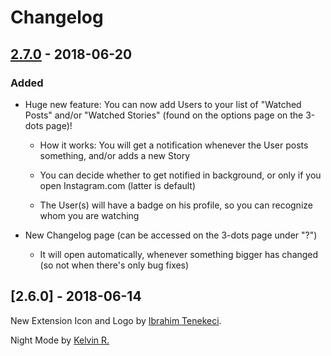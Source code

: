 # Changelog

## [2.7.0] - 2018-06-20

### Added

- Huge new feature: You can now add Users to your list of "Watched Posts" and/or "Watched Stories" (found on the options page on the 3-dots page)!

  - How it works: You will get a notification whenever the User posts something, and/or adds a new Story

  - You can decide whether to get notified in background, or only if you open Instagram.com (latter is default)

  - The User(s) will have a badge on his profile, so you can recognize whom you are watching

- New Changelog page (can be accessed on the 3-dots page under "?")

  - It will open automatically, whenever something bigger has changed (so not when there's only bug fixes)

## [2.6.0] - 2018-06-14

New Extension Icon and Logo by [Ibrahim Tenekeci](https://github.com/ihtiht).

Night Mode by [Kelvin R.](https://github.com/KLVN)

[unreleased]: https://github.com/olivierlacan/keep-a-changelog/compare/v2.7.0...HEAD
[2.7.0]: https://github.com/olivierlacan/keep-a-changelog/compare/v2.6.0...v2.7.0

